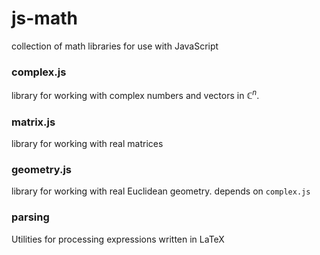# js-math

collection of math libraries for use with JavaScript

### complex.js

library for working with complex numbers and vectors in $\mathbb{C}^n$.

### matrix.js

library for working with real matrices

### geometry.js

library for working with real Euclidean geometry. depends on `complex.js`

### parsing

Utilities for processing expressions written in LaTeX
